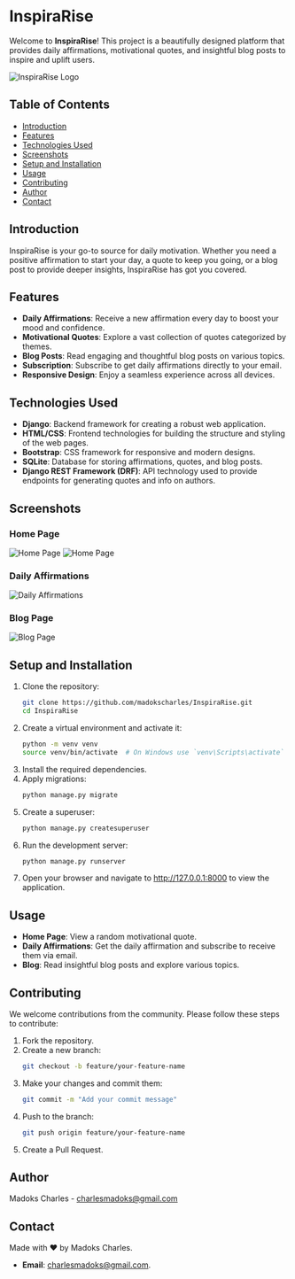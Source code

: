 # InspiraRise

Welcome to **InspiraRise**! This project is a beautifully designed platform that provides daily affirmations, motivational quotes, and insightful blog posts to inspire and uplift users.

![InspiraRise Logo](quotes/static/quotes/images/logo.png)

## Table of Contents

- [Introduction](#introduction)
- [Features](#features)
- [Technologies Used](#technologies-used)
- [Screenshots](#screenshots)
- [Setup and Installation](#setup-and-installation)
- [Usage](#usage)
- [Contributing](#contributing)
- [Author](#Author)
- [Contact](#contact)

## Introduction

InspiraRise is your go-to source for daily motivation. Whether you need a positive affirmation to start your day, a quote to keep you going, or a blog post to provide deeper insights, InspiraRise has got you covered.

## Features

- **Daily Affirmations**: Receive a new affirmation every day to boost your mood and confidence.
- **Motivational Quotes**: Explore a vast collection of quotes categorized by themes.
- **Blog Posts**: Read engaging and thoughtful blog posts on various topics.
- **Subscription**: Subscribe to get daily affirmations directly to your email.
- **Responsive Design**: Enjoy a seamless experience across all devices.

## Technologies Used

- **Django**: Backend framework for creating a robust web application.
- **HTML/CSS**: Frontend technologies for building the structure and styling of the web pages.
- **Bootstrap**: CSS framework for responsive and modern designs.
- **SQLite**: Database for storing affirmations, quotes, and blog posts.
- **Django REST Framework (DRF)**: API technology used to provide endpoints for generating quotes and info on authors.

## Screenshots

### Home Page
![Home Page](quotes/static/quotes/images/Screenshoot1.jpeg)
![Home Page](quotes/static/quotes/images/Screenshoot2.jpeg)

### Daily Affirmations
![Daily Affirmations](quotes/static/quotes/images/Screenshoot3.jpeg)

### Blog Page
![Blog Page](quotes/static/quotes/images/Screenshoot4.jpeg)

## Setup and Installation

1. Clone the repository:
   ```bash
   git clone https://github.com/madokscharles/InspiraRise.git
   cd InspiraRise
   ```
2. Create a virtual environment and activate it:
    ```bash
   python -m venv venv
   source venv/bin/activate  # On Windows use `venv\Scripts\activate`
   ```
3. Install the required dependencies.
4. Apply migrations:
    ```bash
   python manage.py migrate
   ```
5. Create a superuser:
    ```bash
   python manage.py createsuperuser
   ```
6. Run the development server:
    ```bash
   python manage.py runserver
   ```
7. Open your browser and navigate to http://127.0.0.1:8000 to view the application.

## Usage

- **Home Page**: View a random motivational quote.
- **Daily Affirmations**: Get the daily affirmation and subscribe to receive them via email.
- **Blog**: Read insightful blog posts and explore various topics.

## Contributing

We welcome contributions from the community. Please follow these steps to contribute:

1. Fork the repository.
2. Create a new branch:
   ```bash
   git checkout -b feature/your-feature-name
   ```
3. Make your changes and commit them:
    ```bash
    git commit -m "Add your commit message"
    ```
4. Push to the branch:
    ```bash
    git push origin feature/your-feature-name
    ```
5. Create a Pull Request.

## Author

Madoks Charles - charlesmadoks@gmail.com

## Contact

Made with ❤️ by Madoks Charles.

- **Email**: charlesmadoks@gmail.com.
